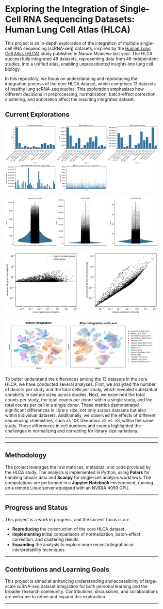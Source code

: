 # Exploring the Integration of Single-Cell RNA Sequencing Datasets: Human Lung Cell Atlas (HLCA)

This project is an in-depth exploration of the integration of multiple single-cell RNA sequencing (scRNA-seq) datasets, inspired by the [Human Lung Cell Atlas (HLCA)](https://doi.org/10.1038/s41591-023-02327-2) study published in *Nature Medicine* last year. The HLCA successfully integrated 49 datasets, representing data from 49 independent studies, into a unified atlas, enabling unprecedented insights into lung cell biology.

In this repository, we focus on understanding and reproducing the integration process of the core HLCA dataset, which comprises 13 datasets of healthy lung scRNA-seq studies. This exploration emphasizes how different decisions in preprocessing, normalization, batch-effect correction, clustering, and annotation affect the resulting integrated dataset.


## Current Explorations


![Dataset Statistics](./figures/datasets_statistics.png)

![Dataset Statistics](./figures/qc_plot.png)

![Dataset Statistics](./figures/highly_variable_genes_top4000.png)

![Dataset Statistics](./figures/integration-before-after.png)

To better understand the differences among the 13 datasets in the core HLCA, we have conducted several analyses. First, we analyzed the number of donors per study and the total cells per study, which revealed substantial variability in sample sizes across studies. Next, we examined the total counts per study, the total counts per donor within a single study, and the total counts per cell in a single donor. These metrics demonstrated significant differences in library size, not only across datasets but also within individual datasets. Additionally, we observed the effects of different sequencing chemistries, such as 10X Genomics v2 vs. v3, within the same study. These differences in cell numbers and counts highlighted the challenges in normalizing and correcting for library size variations.

---


---

## Methodology

The project leverages the raw matrices, metadata, and code provided by the HLCA study. The analysis is implemented in Python, using **Polars** for handling tabular data and **Scanpy** for single-cell analysis workflows. The computations are performed in a **Jupyter Notebook** environment, running on a remote Linux server equipped with an NVIDIA 4090 GPU.

---

## Progress and Status

This project is a work in progress, and the current focus is on:

- **Reproducing** the construction of the core HLCA dataset.
- **Implementing** initial comparisons of normalization, batch-effect correction, and clustering results.
- **Expanding** the analysis to explore more recent integration or interpretability techniques.

---

## Contributions and Learning Goals

This project is aimed at enhancing understanding and accessibility of large-scale scRNA-seq dataset integration for both personal learning and the broader research community. Contributions, discussions, and collaborations are welcome to refine and expand this exploration.

---
